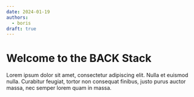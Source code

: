 ```yaml
---
date: 2024-01-19
authors:
  - boris
draft: true
---
```


# Welcome to the BACK Stack

Lorem ipsum dolor sit amet, consectetur adipiscing elit. Nulla et euismod
nulla. Curabitur feugiat, tortor non consequat finibus, justo purus auctor
massa, nec semper lorem quam in massa.

<!-- more -->
